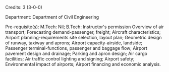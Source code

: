 Credits: 3 (3-0-0)

Department: Department of Civil Engineering

Pre-requisite(s): M.Tech: Nil; B.Tech: Instructor's permission Overview of air transport; Forecasting demand-passenger, freight; Aircraft characteristics; Airport planning-requirements site selection, layout plan; Geometric design of runway, taxiway and aprons; Airport capacity-airside, landside; Passenger terminal-functions, passenger and baggage flow; Airport pavement design and drainage; Parking and apron design; Air cargo facilities; Air traffic control lighting and signing; Airport safety; Environmental impact of airports; Airport financing and economic analysis.